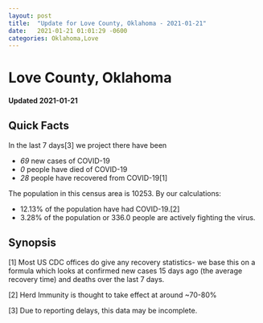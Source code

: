 ```yaml
---
layout: post
title:  "Update for Love County, Oklahoma - 2021-01-21"
date:   2021-01-21 01:01:29 -0600
categories: Oklahoma,Love
---
```


# Love County, Oklahoma
#### Updated 2021-01-21

## Quick Facts

In the last 7 days[3] we project there have been
- *69* new cases of COVID-19
- *0* people have died of COVID-19
- *28* people have recovered from COVID-19[1]

The population in this census area is 10253. By our calculations:
- 12.13% of the population have had COVID-19.[2]
- 3.28% of the population or 336.0 people are actively fighting the virus.

## Synopsis




[1] Most US CDC offices do give any recovery statistics- we base this on a formula which looks at confirmed new cases
15 days ago (the average recovery time) and deaths over the last 7 days.

[2] Herd Immunity is thought to take effect at around ~70-80%

[3] Due to reporting delays, this data may be incomplete.
 
    